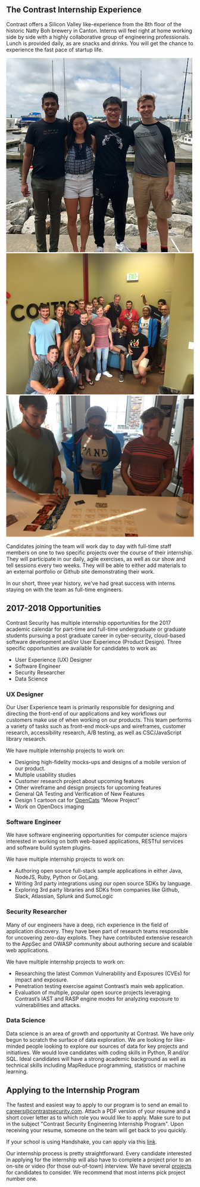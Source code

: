 ## The Contrast Internship Experience
Contrast offers a Silicon Valley like-experience from the 8th floor of the historic Natty Boh brewery in Canton. Interns will feel right at home working side by side with a highly collaborative group of engineering professionals. Lunch is provided daily, as are snacks and drinks. You will get the chance to experience the fast pace of startup life.

<a href="2017Interns.png" title="We love to have fun as a team.">
<img src="2017Interns.png" alt="We love to have fun as a team.">
<a href="interns.jpg" title="We love to have fun as a team.">
<img src="interns.jpg" alt="We love to have fun as a team.">
</a>
</a>
<a href="interns6.jpg" title="We love to have fun as a team.">
<img src="interns6.jpg" alt="We love to have fun as a team.">
</a>


Candidates joining the team will work day to day with full-time staff members on one to two specific projects over the course of their internship. They will participate in our daily, agile exercises, as well as our show and tell sessions every two weeks. They will be able to either add materials to an external portfolio or Github site demonstrating their work. 

In our short, three year history, we've had great success with interns staying on with the team as full-time engineers.

## 2017-2018 Opportunities
Contrast Security has multiple internship opportunities for the 2017 academic calendar for part-time and full-time undergraduate or graduate students pursuing a post graduate career in cyber-security, cloud-based software development and/or User Experience (Product Design). Three specific opportunities are available for candidates to work as:

* User Experience (UX) Designer
* Software Engineer
* Security Researcher
* Data Science

### UX Designer
Our User Experience team is primarily responsible for designing and directing the front-end of our applications and key workflows our customers make use of when working on our products. This team performs a variety of tasks such as front-end mock-ups and wireframes, customer research, accessibility research, A/B testing, as well as CSC/JavaScript library research.

We have multiple internship projects to work on:

* Designing high-fidelity mocks-ups and designs of a mobile version of our product.
* Multiple usability studies
* Customer research project about upcoming features
* Other wireframe and design projects for upcoming features
* General QA Testing and Verification of New Features
* Design 1 cartoon cat for [OpenCats](http://contrast-security-oss.github.io/meow/index.html) “Meow Project”
* Work on OpenDocs imaging

### Software Engineer
We have software engineering opportunities for computer science majors interested in working on both web-based applications, RESTful services and software build system plugins.

We have multiple internship projects to work on:

* Authoring open source full-stack sample applications in either Java, NodeJS, Ruby, Python or GoLang.
* Writing 3rd party integrations using our open source SDKs by language.
* Exploring 3rd party libraries and SDKs from companies like Github, Slack, Atlassian, Splunk and SumoLogic

### Security Researcher
Many of our engineers have a deep, rich experience in the field of application discovery. They have been part of research teams responsible for uncovering zero-day exploits. They have contributed extensive research to the AppSec and OWASP community about authoring secure and scalable web applications. 

We have multiple internship projects to work on:

* Researching the latest Common Vulnerability and Exposures (CVEs) for impact and exposure.
* Penetration testing exercise against Contrast’s main web application.
* Evaluation of multiple, popular open source projects leveraging Contrast’s IAST and RASP engine modes for analyzing exposure to vulnerabilities and attacks.


### Data Science
Data science is an area of growth and opportunity at Contrast. We have only begun to scratch the surface of data exploration. We are looking for like-minded people looking to explore our sources of data for key projects and initiatives. We would love candidates with coding skills in Python, R and/or SQL. Ideal candidates will have a strong academic background as well as technical skills including MapReduce programming, statistics or machine learning.

## Applying to the Internship Program
The fastest and easiest way to apply to our program is to send an email to [careers@contrastsecurity.com](mailto:careers@contrastsecurity.com). Attach a PDF version of your resume and a short cover letter as to which role you would like to apply. Make sure to put in the subject "Contrast Security Engineering Internship Program". Upon receiving your resume, someone on the team will get back to you quickly. 

If your school is using Handshake, you can apply via this [link](https://app.joinhandshake.com/jobs/876217).


Our internship process is pretty straightforward. Every candidate interested in applying for the internship will also have to complete a project prior to an on-site or video (for those out-of-town) interview. We have several [projects](challenges.md) for candidates to consider. We recommend that most interns pick project number one.

